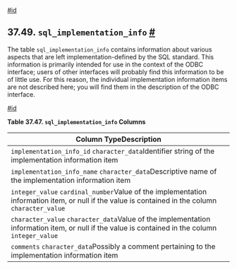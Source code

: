 [#id](#INFOSCHEMA-SQL-IMPLEMENTATION-INFO)

## 37.49. `sql_implementation_info` [#](#INFOSCHEMA-SQL-IMPLEMENTATION-INFO)

The table `sql_implementation_info` contains information about various aspects that are left implementation-defined by the SQL standard. This information is primarily intended for use in the context of the ODBC interface; users of other interfaces will probably find this information to be of little use. For this reason, the individual implementation information items are not described here; you will find them in the description of the ODBC interface.

[#id](#id-1.7.6.53.3)

**Table 37.47. `sql_implementation_info` Columns**

| Column TypeDescription                                                                                                                           |
| ------------------------------------------------------------------------------------------------------------------------------------------------ |
| `implementation_info_id` `character_data`Identifier string of the implementation information item                                                |
| `implementation_info_name` `character_data`Descriptive name of the implementation information item                                               |
| `integer_value` `cardinal_number`Value of the implementation information item, or null if the value is contained in the column `character_value` |
| `character_value` `character_data`Value of the implementation information item, or null if the value is contained in the column `integer_value`  |
| `comments` `character_data`Possibly a comment pertaining to the implementation information item                                                  |
